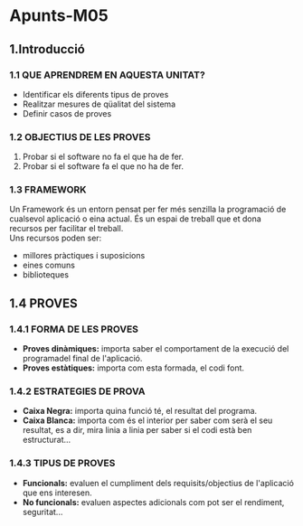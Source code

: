 # Apunts-M05
## 1.Introducció
### 1.1 QUE APRENDREM EN AQUESTA UNITAT?
- Identificar els diferents tipus de proves  
- Realitzar mesures de qüalitat del sistema  
- Definir casos de proves

### 1.2 OBJECTIUS DE LES PROVES
1. Probar si el software no fa el que ha de fer.  
2. Probar si el software fa el que no ha de fer.

### 1.3 FRAMEWORK
Un Framework és un entorn pensat per fer més senzilla la programació de cualsevol aplicació o eina actual. És un espai de treball que et dona recursos per facilitar el treball.  
Uns recursos poden ser:
- millores pràctiques i suposicions  
- eines comuns  
- biblioteques
## 1.4 PROVES
### 1.4.1 FORMA DE LES PROVES
- **Proves dinàmiques:** importa saber el comportament de la execució del programadel final de l'aplicació.
- **Proves estàtiques:** importa com esta formada, el codi font.

### 1.4.2 ESTRATEGIES DE PROVA
- **Caixa Negra:** importa quina funció té, el resultat del programa.
- **Caixa Blanca:** importa com és el interior per saber com serà el seu resultat, es a dir, mira linia a linia per saber si el codi està ben estructurat...

### 1.4.3 TIPUS DE PROVES
- **Funcionals:** evaluen el cumpliment dels requisits/objectius de l'aplicació que ens interesen.
- **No funcionals:** evaluen aspectes adicionals com pot ser el rendiment, seguritat...

